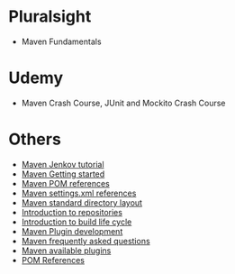 # Pluralsight
* Maven Fundamentals

# Udemy
* Maven Crash Course, JUnit and Mockito Crash Course

# Others
* [Maven Jenkov tutorial](http://tutorials.jenkov.com/maven/maven-tutorial.html)
* [Maven Getting started](http://maven.apache.org/guides/getting-started/index.html#How_do_I_use_plugins)
* [Maven POM references](http://maven.apache.org/pom.html)
* [Maven settings.xml references](http://maven.apache.org/settings.html)
* [Maven standard directory layout](http://maven.apache.org/guides/introduction/introduction-to-the-standard-directory-layout.html)
* [Introduction to repositories](http://maven.apache.org/guides/introduction/introduction-to-repositories.html)
* [Introduction to build life cycle](http://maven.apache.org/guides/introduction/introduction-to-the-lifecycle.html)
* [Maven Plugin development](http://maven.apache.org/plugin-developers/index.html)
* [Maven frequently asked questions](https://maven.apache.org/general.html)
* [Maven available plugins](https://maven.apache.org/plugins/index.html)
* [POM References](http://maven.apache.org/pom.html)